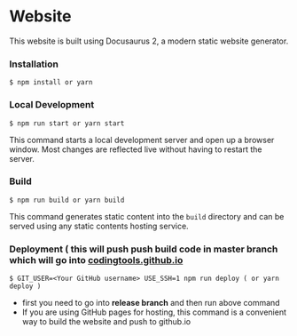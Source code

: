 # Website

This website is built using Docusaurus 2, a modern static website generator.

### Installation

```
$ npm install or yarn
```

### Local Development

```
$ npm run start or yarn start
```

This command starts a local development server and open up a browser window. Most changes are reflected live without having to restart the server.

### Build

```
$ npm run build or yarn build
```

This command generates static content into the `build` directory and can be served using any static contents hosting service.

### Deployment ( this will push push build code in master branch which will go into [codingtools.github.io](codingtools.github.io)

```
$ GIT_USER=<Your GitHub username> USE_SSH=1 npm run deploy ( or yarn deploy )
```
- first you need to go into **release branch** and then run above command
- If you are using GitHub pages for hosting, this command is a convenient way to build the website and push to github.io
